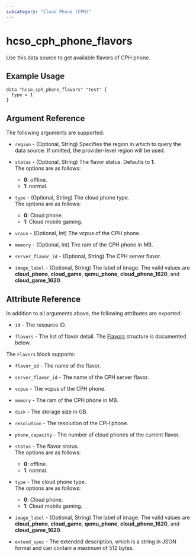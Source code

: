 ```yaml
---
subcategory: "Cloud Phone (CPH)"
---
```


# hcso_cph_phone_flavors

Use this data source to get available flavors of CPH phone.

## Example Usage

```
data "hcso_cph_phone_flavors" "test" {
  type = 1
}
```

## Argument Reference

The following arguments are supported:

* `region` - (Optional, String) Specifies the region in which to query the data source.
  If omitted, the provider-level region will be used.

* `status` - (Optional, String) The flavor status. Defaults to **1**.  
  The options are as follows:
    - **0**: offline.
    - **1**: normal.

* `type` - (Optional, String) The cloud phone type.  
  The options are as follows:
    - **0**: Cloud phone.
    - **1**: Cloud mobile gaming.

* `vcpus` - (Optional, Int) The vcpus of the CPH phone.

* `memory` - (Optional, Int) The ram of the CPH phone in MB.

* `server_flavor_id` - (Optional, String) The CPH server flavor.

* `image_label` - (Optional, String) The label of image.
  The valid values are **cloud_phone**, **cloud_game**, **qemu_phone**, **cloud_phone_1620**, and **cloud_game_1620**.

## Attribute Reference

In addition to all arguments above, the following attributes are exported:

* `id` - The resource ID.

* `flavors` - The list of flavor detail.
  The [Flavors](#phoneFlavors_Flavors) structure is documented below.

<a name="phoneFlavors_Flavors"></a>
The `Flavors` block supports:

* `flavor_id` - The name of the flavor.

* `server_flavor_id` - The name of the CPH server flavor.

* `vcpus` - The vcpus of the CPH phone.

* `memory` - The ram of the CPH phone in MB.

* `disk` - The storage size in GB.

* `resolution` - The resolution of the CPH phone.

* `phone_capacity` - The number of cloud phones of the current flavor.

* `status` - The flavor status.  
  The options are as follows:
    - **0**: offline.
    - **1**: normal.

* `type` - The cloud phone type.  
  The options are as follows:
    - **0**: Cloud phone.
    - **1**: Cloud mobile gaming.

* `image_label` - (Optional, String) The label of image.
  The valid values are **cloud_phone**, **cloud_game**, **qemu_phone**, **cloud_phone_1620**, and **cloud_game_1620**.

* `extend_spec` - The extended description, which is a string in JSON format and can contain a maximum of 512 bytes.
